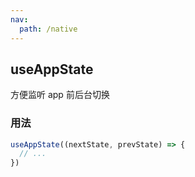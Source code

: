 ```yaml
---
nav:
  path: /native
---
```


## useAppState

方便监听 app 前后台切换

### 用法

```javascript
useAppState((nextState, prevState) => {
  // ...
})
```
